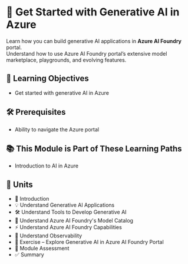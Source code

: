 # 🚀 Get Started with Generative AI in Azure

Learn how you can build generative AI applications in **Azure AI Foundry** portal.  
Understand how to use Azure AI Foundry portal’s extensive model marketplace, playgrounds, and evolving features.

## 🎯 Learning Objectives
- Get started with generative AI in Azure  

## 🛠️ Prerequisites
- Ability to navigate the Azure portal  

## 📚 This Module is Part of These Learning Paths
- Introduction to AI in Azure  

## 🧩 Units
- 📝 Introduction  
- 💡 Understand Generative AI Applications  
- 🛠️ Understand Tools to Develop Generative AI  
- 📖 Understand Azure AI Foundry's Model Catalog  
- ⚡ Understand Azure AI Foundry Capabilities  
- 👀 Understand Observability  
- 🧪 Exercise – Explore Generative AI in Azure AI Foundry Portal  
- 📝 Module Assessment  
- ✅ Summary
